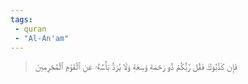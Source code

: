```yaml
---
tags: 
 - quran 
 - "Al-An'am"
---
```


> فَإِن كَذَّبُوكَ فَقُل رَّبُّكُمۡ ذُو رَحۡمَةٖ وَٰسِعَةٖ وَلَا يُرَدُّ بَأۡسُهُۥ عَنِ ٱلۡقَوۡمِ ٱلۡمُجۡرِمِينَ
